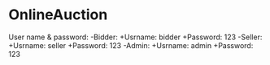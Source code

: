 # OnlineAuction
User name & password:
-Bidder:
	+Usrname: bidder
	+Password: 123
-Seller:
	+Usrname: seller
	+Password: 123
-Admin:
	+Usrname: admin
	+Password: 123
